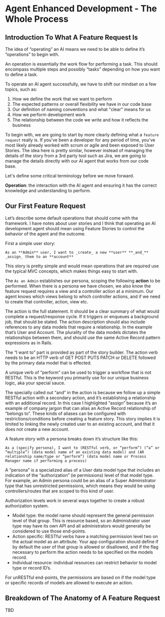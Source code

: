 # Agent Enhanced Development - The Whole Process

## Introduction To What A Feature Request Is
The idea of “operating” an AI means we need to be able to define it’s “operations” to begin with.

An operation is essentially the work flow for performing a task. This should encompass multiple steps and possibly “tasks” depending on how you want to define a task.

To operate an AI agent successfully, we have to shift our mindset on a few topics, such as:

1. How we define the work that we want to perform
2. The expected patterns or overall flexibility we have in our code base
3. Our definition of naming conventions and what "clear" means for us
4. How we perform development work
5. The relationship between the code we write and how it reflects the business

To begin with, we are going to start by more clearly defining what a `feature request` really is. If you've been a developer for any period of time, you've most likely already worked with scrum or agile and been exposed to User Stories. The idea here is pretty similar, however instead of managing the details of the story from a 3rd party tool such as Jira, we are going to manage the details directly with our AI agent that works from our code base.

Let's define some critical terminology before we move forward.

**Operation**: the interaction with the AI agent and ensuring it has the correct knowledge and understanding to perform.


## Our First Feature Request
Let’s describe some default operations that should come with the framework. I have notes about user stories and I think that operating an AI development agent should mean using Feature Stories to control the behavior of the agent and the outcome.

First a simple user story:

`As an **Admin** user, I want to _create_ a new **user** **_and_** _assign_ them to an **account**`

This story is pretty simple and would mean operations that are required use the typical MVC concepts, which makes things easy to start with.  

The `As an Admin` establishes our persona, scoping the following **action** to be performed. When there is a persona we have chosen, we also know the feature request requires a view and a controller action at a minimum. Our agent knows which views belong to which controller actions, and if we need to create that controller, action, view etc.

The action is the full statement. It should be a clear summary of what would complete a request/response cycle. If it triggers or enqueues a background job, that should be stated. The action description should also include references to any data models that require a relationship. In the example that’s User and Account. The plurality of the data models dictates the relationships between them, and should use the same Active Record pattern expressions as in Rails.

The “I want to” part is provided as part of the story builder. The action verb needs to be an HTTP verb of GET POST PUTS PATCH or DELETE followed by the primary data model that is effected.

A unique verb of “perform” can be used to trigger a workflow that is not RESTful. This is the keyword you primarily use for our unique business logic, aka your special sauce.

The specially called out “and” in the action is because we follow up a simple RESTful action with a secondary action, and it’s establishing a relationship with an additional record. In this case I highlighted “assign” because it’s an example of company jargon that can alias an Active Record relationship of “belongs to”. These kinds of aliases can be configured with restrictions/conditions before creating a feature story. This story implies it is limited to linking the newly created user to an existing account, and that it does not create a new account.

A feature story with a persona breaks down it’s structure like this:

`As a (specify persona), I want to (RESTful verb, or “perform”) (“a” or “multiple”) (data model name of an existing data model) and (AR relationship name/type or “perform”) (data model name or Process Manager name if performing a process)`

A “persona” is a specialized alias of a User data model type that includes an indication of the “authorization” (ie permissions) level of that model type. For example, an Admin persona could be an alias of a Super Administrator type that has unrestricted permissions, which means they would be using controllers/routes that are scoped to this kind of user.

Authorization levels work in several ways together to create a robust authorization system.

- Model type: the model name should represent the general permission level of that group. This is resource based, so an Administrator user type may have its own API and all administrators would generally be considered to use those end-points.
- Action specific: RESTful verbs have a matching permission level two on the actual model as an attribute. Your app configuration should define if by default the user of that group is allowed or disallowed, and if the flag necessary to perform the action needs to be specified on the models record.
- Individual resource: individual resources can restrict behavior to model type or record ID’s.

For unRESTful end-points, the permissions are based on if the model type or specific records of models are allowed to execute an action.


## Breakdown of The Anatomy of A Feature Request

TBD
